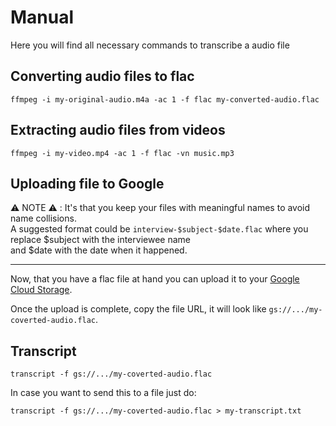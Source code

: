# Manual

Here you will find all necessary commands to transcribe a audio file

## Converting audio files to flac
```shell
ffmpeg -i my-original-audio.m4a -ac 1 -f flac my-converted-audio.flac
```

## Extracting audio files from videos
```shell
ffmpeg -i my-video.mp4 -ac 1 -f flac -vn music.mp3
```

## Uploading file to Google

⚠️ NOTE ⚠️ : It's that you keep your files with meaningful names to avoid name collisions. <br>
A suggested format could be `interview-$subject-$date.flac` where you replace $subject with the interviewee name<br>
and $date with the date when it happened.

<hr>

Now, that you have a flac file at hand you can upload it to your [Google Cloud Storage](https://console.cloud.google.com/storage/browser).

Once the upload is complete, copy the file URL, it will look like `gs://.../my-coverted-audio.flac`.

## Transcript
```shell
transcript -f gs://.../my-coverted-audio.flac
```

In case you want to send this to a file just do:

```shell
transcript -f gs://.../my-coverted-audio.flac > my-transcript.txt
```
